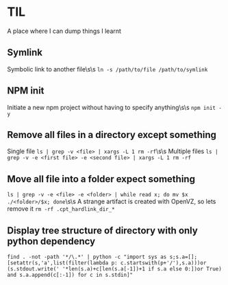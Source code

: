 # TIL
A place where I can dump things I learnt

## Symlink
Symbolic link to another file\s\s
`ln -s /path/to/file /path/to/symlink`

## NPM init
Initiate a new npm project without having to specify anything\s\s
`npm init -y`

## Remove all files in a directory except something
Single file `ls | grep -v <file> | xargs -L 1 rm -rf`\s\s
Multiple files `ls | grep -v -e <first file> -e <second file> | xargs -L 1 rm -rf`

## Move all file into a folder expect something
`ls | grep -v -e <file> -e <folder> | while read x; do mv $x ./<folder>/$x; done`\s\s
A strange artifact is created with OpenVZ, so lets remove it `rm -rf .cpt_hardlink_dir_*`

## Display tree structure of directory with only python dependency
`find . -not -path '*/\.*' | python -c "import sys as s;s.a=[];[setattr(s,'a',list(filter(lambda p: c.startswith(p+'/'),s.a)))or (s.stdout.write(' '*len(s.a)+c[len(s.a[-1])+1 if s.a else 0:])or True) and s.a.append(c[:-1]) for c in s.stdin]"`
